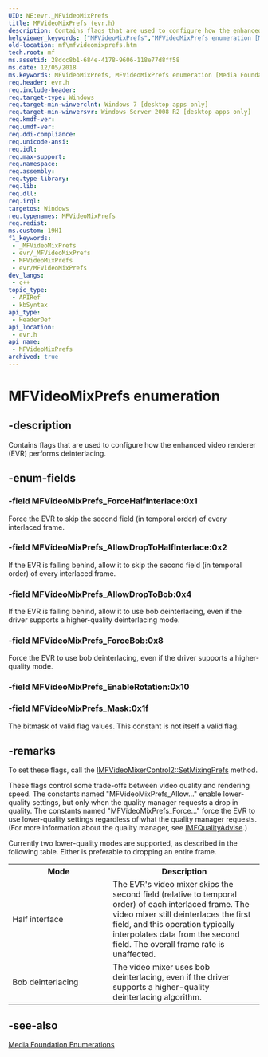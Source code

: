 ```yaml
---
UID: NE:evr._MFVideoMixPrefs
title: MFVideoMixPrefs (evr.h)
description: Contains flags that are used to configure how the enhanced video renderer (EVR) performs deinterlacing.
helpviewer_keywords: ["MFVideoMixPrefs","MFVideoMixPrefs enumeration [Media Foundation]","MFVideoMixPrefs_AllowDropToBob","MFVideoMixPrefs_AllowDropToHalfInterlace","MFVideoMixPrefs_ForceBob","MFVideoMixPrefs_ForceHalfInterlace","MFVideoMixPrefs_Mask","evr/MFVideoMixPrefs","evr/MFVideoMixPrefs_AllowDropToBob","evr/MFVideoMixPrefs_AllowDropToHalfInterlace","evr/MFVideoMixPrefs_ForceBob","evr/MFVideoMixPrefs_ForceHalfInterlace","evr/MFVideoMixPrefs_Mask","mf.mfvideomixprefs"]
old-location: mf\mfvideomixprefs.htm
tech.root: mf
ms.assetid: 28dcc8b1-684e-4178-9606-118e77d8ff58
ms.date: 12/05/2018
ms.keywords: MFVideoMixPrefs, MFVideoMixPrefs enumeration [Media Foundation], MFVideoMixPrefs_AllowDropToBob, MFVideoMixPrefs_AllowDropToHalfInterlace, MFVideoMixPrefs_ForceBob, MFVideoMixPrefs_ForceHalfInterlace, MFVideoMixPrefs_Mask, evr/MFVideoMixPrefs, evr/MFVideoMixPrefs_AllowDropToBob, evr/MFVideoMixPrefs_AllowDropToHalfInterlace, evr/MFVideoMixPrefs_ForceBob, evr/MFVideoMixPrefs_ForceHalfInterlace, evr/MFVideoMixPrefs_Mask, mf.mfvideomixprefs
req.header: evr.h
req.include-header: 
req.target-type: Windows
req.target-min-winverclnt: Windows 7 [desktop apps only]
req.target-min-winversvr: Windows Server 2008 R2 [desktop apps only]
req.kmdf-ver: 
req.umdf-ver: 
req.ddi-compliance: 
req.unicode-ansi: 
req.idl: 
req.max-support: 
req.namespace: 
req.assembly: 
req.type-library: 
req.lib: 
req.dll: 
req.irql: 
targetos: Windows
req.typenames: MFVideoMixPrefs
req.redist: 
ms.custom: 19H1
f1_keywords:
 - _MFVideoMixPrefs
 - evr/_MFVideoMixPrefs
 - MFVideoMixPrefs
 - evr/MFVideoMixPrefs
dev_langs:
 - c++
topic_type:
 - APIRef
 - kbSyntax
api_type:
 - HeaderDef
api_location:
 - evr.h
api_name:
 - MFVideoMixPrefs
archived: true
---
```


# MFVideoMixPrefs enumeration


## -description

Contains flags that are used to configure how the enhanced video renderer (EVR) performs  deinterlacing.

## -enum-fields

### -field MFVideoMixPrefs_ForceHalfInterlace:0x1

Force the EVR  to skip the second field (in temporal order) of every interlaced frame.

### -field MFVideoMixPrefs_AllowDropToHalfInterlace:0x2

If the EVR is falling behind, allow it to skip the second field (in temporal order) of every interlaced frame.

### -field MFVideoMixPrefs_AllowDropToBob:0x4

If the EVR is falling behind, allow it to use bob deinterlacing, even if the driver supports a higher-quality deinterlacing mode.

### -field MFVideoMixPrefs_ForceBob:0x8

Force the EVR to use bob deinterlacing, even if the driver supports a higher-quality mode.

### -field MFVideoMixPrefs_EnableRotation:0x10

### -field MFVideoMixPrefs_Mask:0x1f

The bitmask of valid flag values. This constant is not itself a valid flag.

## -remarks

To set these flags, call the <a href="/windows/desktop/api/evr/nf-evr-imfvideomixercontrol2-setmixingprefs">IMFVideoMixerControl2::SetMixingPrefs</a> method.

These flags control some trade-offs between video quality and rendering speed. The constants named "MFVideoMixPrefs_Allow..." enable lower-quality settings, but only when the quality manager requests a drop in quality.  The constants named "MFVideoMixPrefs_Force..." force the EVR to use lower-quality settings regardless of  what the quality manager requests. (For more information about the quality manager, see <a href="/windows/desktop/api/mfidl/nn-mfidl-imfqualityadvise">IMFQualityAdvise</a>.)

Currently two lower-quality modes are supported, as described in the following table. Either is preferable to dropping an entire frame.



<table>
<tr>
<th>Mode</th>
<th>Description</th>
</tr>
<tr>
<td width="40%">
<a id="Half_interface"></a><a id="half_interface"></a><a id="HALF_INTERFACE"></a>Half interface

</td>
<td width="60%">
The EVR's video mixer skips the second field (relative to temporal order) of each interlaced frame. The video mixer still deinterlaces the first field, and this operation typically interpolates data from the second field. The overall frame rate is unaffected.

</td>
</tr>
<tr>
<td width="40%">
<a id="Bob_deinterlacing"></a><a id="bob_deinterlacing"></a><a id="BOB_DEINTERLACING"></a>Bob deinterlacing

</td>
<td width="60%">
The video mixer uses bob deinterlacing, even if the driver supports  a higher-quality deinterlacing algorithm.

</td>
</tr>
</table>

## -see-also

<a href="/windows/desktop/medfound/media-foundation-enumerations">Media Foundation Enumerations</a>

